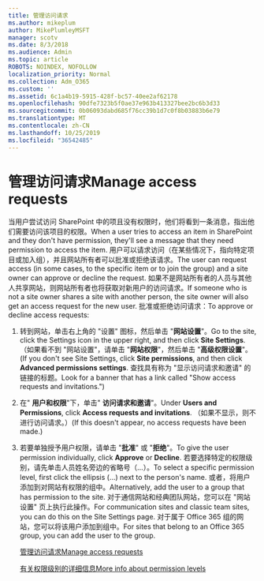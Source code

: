 ```yaml
---
title: 管理访问请求
ms.author: mikeplum
author: MikePlumleyMSFT
manager: scotv
ms.date: 8/3/2018
ms.audience: Admin
ms.topic: article
ROBOTS: NOINDEX, NOFOLLOW
localization_priority: Normal
ms.collection: Adm_O365
ms.custom: ''
ms.assetid: 6c1a4b19-5915-428f-bc57-40ee2af62178
ms.openlocfilehash: 90dfe7323b5f0ae37e963b413327bee2bc6b3d33
ms.sourcegitcommit: 0b06093dabd685f76cc39b1d7c0f8b03883b6e79
ms.translationtype: MT
ms.contentlocale: zh-CN
ms.lasthandoff: 10/25/2019
ms.locfileid: "36542485"
---
```

# <a name="manage-access-requests"></a><span data-ttu-id="adc3e-102">管理访问请求</span><span class="sxs-lookup"><span data-stu-id="adc3e-102">Manage access requests</span></span>

<span data-ttu-id="adc3e-103">当用户尝试访问 SharePoint 中的项且没有权限时，他们将看到一条消息，指出他们需要访问该项目的权限。</span><span class="sxs-lookup"><span data-stu-id="adc3e-103">When a user tries to access an item in SharePoint and they don't have permission, they'll see a message that they need permission to access the item.</span></span> <span data-ttu-id="adc3e-104">用户可以请求访问（在某些情况下，指向特定项目或加入组），并且网站所有者可以批准或拒绝该请求。</span><span class="sxs-lookup"><span data-stu-id="adc3e-104">The user can request access (in some cases, to the specific item or to join the group) and a site owner can approve or decline the request.</span></span> <span data-ttu-id="adc3e-105">如果不是网站所有者的人员与其他人共享网站，则网站所有者也将获取对新用户的访问请求。</span><span class="sxs-lookup"><span data-stu-id="adc3e-105">If someone who is not a site owner shares a site with another person, the site owner will also get an access request for the new user.</span></span> <span data-ttu-id="adc3e-106">批准或拒绝访问请求：</span><span class="sxs-lookup"><span data-stu-id="adc3e-106">To approve or decline access requests:</span></span>
  
1. <span data-ttu-id="adc3e-107">转到网站，单击右上角的 "设置" 图标，然后单击 "**网站设置**"。</span><span class="sxs-lookup"><span data-stu-id="adc3e-107">Go to the site, click the Settings icon in the upper right, and then click **Site Settings**.</span></span> <span data-ttu-id="adc3e-108">（如果看不到 "网站设置"，请单击 "**网站权限**"，然后单击 "**高级权限设置**"。</span><span class="sxs-lookup"><span data-stu-id="adc3e-108">(If you don't see Site Settings, click **Site permissions**, and then click **Advanced permissions settings**.</span></span> <span data-ttu-id="adc3e-109">查找具有称为 "显示访问请求和邀请" 的链接的标题。</span><span class="sxs-lookup"><span data-stu-id="adc3e-109">Look for a banner that has a link called "Show access requests and invitations.")</span></span>
    
2. <span data-ttu-id="adc3e-110">在" **用户和权限**"下，单击" **访问请求和邀请**"。</span><span class="sxs-lookup"><span data-stu-id="adc3e-110">Under **Users and Permissions**, click **Access requests and invitations**.</span></span> <span data-ttu-id="adc3e-111">（如果不显示，则不进行访问请求。）</span><span class="sxs-lookup"><span data-stu-id="adc3e-111">(If this doesn't appear, no access requests have been made.)</span></span>
    
3. <span data-ttu-id="adc3e-112">若要单独授予用户权限，请单击 "**批准**" 或 "**拒绝**"。</span><span class="sxs-lookup"><span data-stu-id="adc3e-112">To give the user permission individually, click **Approve** or **Decline**.</span></span> <span data-ttu-id="adc3e-113">若要选择特定的权限级别，请先单击人员姓名旁边的省略号（...）。</span><span class="sxs-lookup"><span data-stu-id="adc3e-113">To select a specific permission level, first click the ellipsis (...) next to the person's name.</span></span> <span data-ttu-id="adc3e-114">或者，将用户添加到对网站有权限的组中。</span><span class="sxs-lookup"><span data-stu-id="adc3e-114">Alternatively, add the user to a group that has permission to the site.</span></span> <span data-ttu-id="adc3e-115">对于通信网站和经典团队网站，您可以在 "网站设置" 页上执行此操作。</span><span class="sxs-lookup"><span data-stu-id="adc3e-115">For communication sites and classic team sites, you can do this on the Site Settings page.</span></span> <span data-ttu-id="adc3e-116">对于属于 Office 365 组的网站，您可以将该用户添加到组中。</span><span class="sxs-lookup"><span data-stu-id="adc3e-116">For sites that belong to an Office 365 group, you can add the user to the group.</span></span>
    
    [<span data-ttu-id="adc3e-117">管理访问请求</span><span class="sxs-lookup"><span data-stu-id="adc3e-117">Manage access requests </span></span>](https://go.microsoft.com/fwlink/?linkid=2008747)
    
    [<span data-ttu-id="adc3e-118">有关权限级别的详细信息</span><span class="sxs-lookup"><span data-stu-id="adc3e-118">More info about permission levels</span></span>](https://go.microsoft.com/fwlink/?linkid=867071)
    

